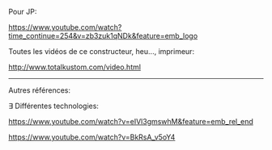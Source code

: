 Pour JP:


https://www.youtube.com/watch?time_continue=254&v=zb3zuk1qNDk&feature=emb_logo



Toutes les vidéos de ce constructeur, heu..., imprimeur:

http://www.totalkustom.com/video.html


----

Autres références:

&exist; Différentes technologies:

https://www.youtube.com/watch?v=eIVl3gmswhM&feature=emb_rel_end



https://www.youtube.com/watch?v=BkRsA_v5oY4
